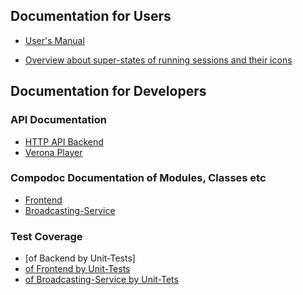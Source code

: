 ## Documentation for Users

* [User's Manual](https://github.com/iqb-berlin/iqb-berlin.github.io/wiki/2-Testcenter)

* [Overview about super-states of running sessions and their icons](https://iqb-berlin.github.io/testcenter/dist/test-session-super-states.html)

## Documentation for Developers


### API Documentation

* [HTTP API Backend](https://iqb-berlin.github.io/testcenter/dist/api/index.html)
* [Verona Player](https://verona-interfaces.github.io/player/)

### Compodoc Documentation of Modules, Classes etc

* [Frontend](https://iqb-berlin.github.io/testcenter/dist/compodoc-frontend/index.html)
* [Broadcasting-Service](https://iqb-berlin.github.io/testcenter/dist/compodoc-broadcasting-service/index.html)

### Test Coverage

* [of Backend by Unit-Tests]
* [of Frontend by Unit-Tests](https://iqb-berlin.github.io/testcenter/dist/test-coverage-frontend-unit/report/index.html)
* [of Broadcasting-Service by Unit-Tets](https://iqb-berlin.github.io/testcenter/dist/test-coverage-broadcasting-service-unit/lcov-report/index.html)



[comment]: <> (# IQB testcenter-frontend)

[comment]: <> (Some generated Docs:)

[comment]: <> (* [CustomTexts]&#40;./custom-texts&#41;)

[comment]: <> (* [Group-Monitor Superstate-Icons]&#40;./super-states&#41;)

[comment]: <> (* [Test-Modes]&#40;./test-mode&#41;)

[comment]: <> (* [Booklet Conifg Parameter]&#40;./booklet-config&#41;)

[comment]: <> (# IQB Testcenter Backend)

[comment]: <> (* [Readme]&#40;../README.md&#41;)

[comment]: <> (* [API]&#40;./api&#41;)

[comment]: <> (* [Upgrade Information]&#40;./UPGRADE.md&#41;)

[comment]: <> (* [Manual Installation]&#40;./manual_installation.md&#41;)
